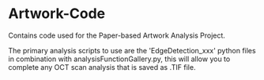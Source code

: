 # Artwork-Code
Contains code used for the Paper-based Artwork Analysis Project.

The primary analysis scripts to use are the 'EdgeDetection_xxx' python files in combination with analysisFunctionGallery.py, this will allow you to complete any OCT scan analysis that is saved as .TIF file.
